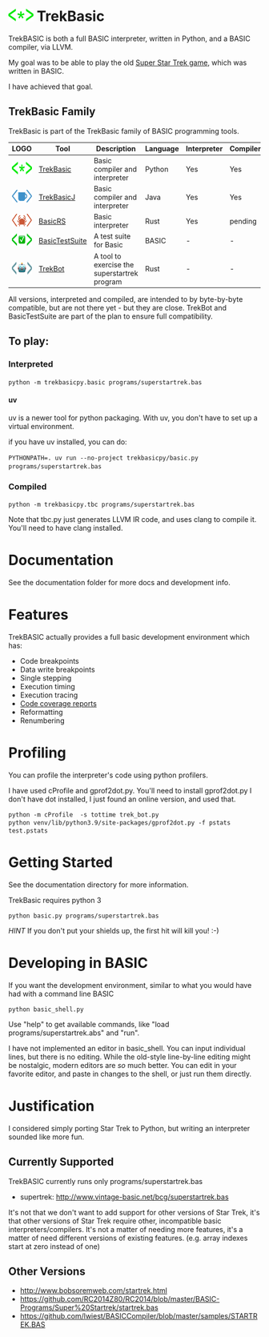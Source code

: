 

# <img src="images/TrekBasicLogo.png" alt="Logo" width="50" height="25"> TrekBasic


TrekBASIC is both a full BASIC interpreter, written in Python, and a BASIC compiler, via LLVM.

My goal was to be able to play the old [Super Star Trek game](https://en.wikipedia.org/wiki/Star_Trek_(1971_video_game)),
which was written in BASIC.

I have achieved that goal.

## TrekBasic Family
TrekBasic is part of the TrekBasic family of BASIC programming tools.

| LOGO                                                                                                                                           | Tool | Description | Language | Interpreter | Compiler |
|------------------------------------------------------------------------------------------------------------------------------------------------|------|-------------|----------|-------------|-------------|
| <img src="https://raw.githubusercontent.com/cocode/TrekBASIC/refs/heads/master/images/TrekBasicLogo.png" alt="Logo" width="50" height="25">    |[TrekBasic](https://github.com/cocode/TrekBASIC) | Basic compiler and interpreter | Python | Yes | Yes |
| <img src="https://raw.githubusercontent.com/cocode/TrekBasicJ/main/images/logo7.png" alt="Logo" width="50" height="25">                        |[TrekBasicJ](https://github.com/cocode/TrekBasicJ)|Basic compiler and interpreter|Java|Yes|Yes|
| <img src="https://raw.githubusercontent.com/cocode/BasicRS/master/images/logo2.png" alt="Logo" width="50" height="25">                         |[BasicRS](https://github.com/cocode/BasicRS)|Basic interpreter|Rust|Yes|pending|
| <img src="https://raw.githubusercontent.com/cocode/BasicTestSuite/main/images/BasicTestSuiteLogo3.png" alt="Logo" width="50" height="25"> |[BasicTestSuite](https://github.com/cocode/BasicTestSuite)|A test suite for Basic|BASIC|-|-|
| <img src="https://raw.githubusercontent.com/cocode/TrekBot/master/images/LogoTrans.png" alt="Logo" width="50" height="25">                     |[TrekBot](https://github.com/cocode/TrekBot)|A tool to exercise the superstartrek program|Rust|-|-|

All versions, interpreted and compiled, are intended to by byte-by-byte compatible, but are not
there yet - but they are close. TrekBot and BasicTestSuite are part of the
plan to ensure full compatibility.

## To play:

### Interpreted

```python -m trekbasicpy.basic programs/superstartrek.bas```



#### uv
uv is a newer tool for python packaging. With uv, you don't have to set up a virtual environment.

if you have uv installed, you can do:

```PYTHONPATH=. uv run --no-project trekbasicpy/basic.py programs/superstartrek.bas```



### Compiled 

```python -m trekbasicpy.tbc programs/superstartrek.bas```

Note that tbc.py just generates LLVM IR code, and uses clang to compile it. You'll need to have clang installed.

# Documentation
See the documentation folder for more docs and development info.

# Features

TrekBASIC actually provides a full basic development environment which has:
* Code breakpoints 
* Data write breakpoints 
* Single stepping
* Execution timing 
* Execution tracing
* [Code coverage reports](images/coverage.png)
* Reformatting
* Renumbering

# Profiling
You can profile the interpreter's code using python profilers. 

I have used cProfile and gprof2dot.py. You'll need to install gprof2dot.py 
I don't have dot installed, I just found an online version, and used that. 

    python -m cProfile  -s tottime trek_bot.py 
    python venv/lib/python3.9/site-packages/gprof2dot.py -f pstats test.pstats

# Getting Started
See the documentation directory for more information.

TrekBasic requires python 3

    python basic.py programs/superstartrek.bas

*HINT* If you don't put your shields up, the first hit will kill you! :-)

# Developing in BASIC

If you want the development environment, similar to what you would have had with a command line BASIC

    python basic_shell.py

Use "help" to get available commands, like "load programs/superstartrek.abs" and "run". 

I have not implemented an editor in basic_shell. You can input individual lines, but there is no editing.
While the old-style line-by-line editing might be nostalgic, modern editors are *so* much better. 
You can edit in your favorite editor, and paste in changes to the shell, or just run them directly.

# Justification

I considered simply porting Star Trek to Python, but 
writing an interpreter sounded like more fun.

## Currently Supported

TrekBASIC currently runs only programs/superstartrek.bas

* supertrek: http://www.vintage-basic.net/bcg/superstartrek.bas

It's not that we don't want to add support for other versions of Star Trek, it's that other versions of Star Trek
require other, incompatible basic interpreters/compilers. It's not a matter of needing more features, it's a matter
of need different versions of existing features. (e.g. array indexes start at zero instead of one)

## Other Versions
* http://www.bobsoremweb.com/startrek.html
* https://github.com/RC2014Z80/RC2014/blob/master/BASIC-Programs/Super%20Startrek/startrek.bas
* https://github.com/lwiest/BASICCompiler/blob/master/samples/STARTREK.BAS
